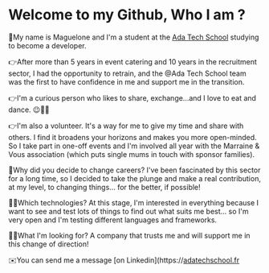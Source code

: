 # Welcome to my Github, Who I am ?

👋My name is Maguelone and I'm a student at the [Ada Tech School](https://adatechschool.fr/) studying to become a developer. 

👉After more than 5 years in event catering and 10 years in the recruitment sector, I had the opportunity to retrain, and the @Ada Tech School team was the first to have confidence in me and support me in the transition.

👉I'm a curious person who likes to share, exchange...and I love to eat and dance. 😉🍱💃

👉I'm also a volunteer. It's a way for me to give my time and share with others. I find it broadens your horizons and makes you more open-minded. 
So I take part in one-off events and I'm involved all year with the Marraine & Vous association (which puts single mums in touch with sponsor families). 

🤔Why did you decide to change careers? I've been fascinated by this sector for a long time, so I decided to take the plunge and make a real contribution, at my level, to changing things... for the better, if possible!

👩‍💻Which technologies? At this stage, I'm interested in everything because I want to see and test lots of things to find out what suits me best... so I'm very open and I'm testing different languages and frameworks.

🕵️‍♀️What I'm looking for? A company that trusts me and will support me in this change of direction!

 ✉️You can send me a message [on Linkedin](https://[adatechschool.fr](https://www.linkedin.com/in/magueloneguinaud/)
